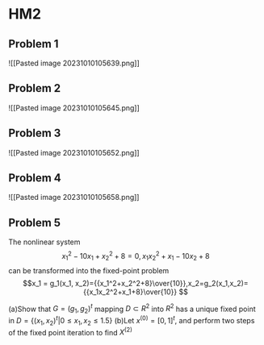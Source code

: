 # HM2
## Problem 1
![[Pasted image 20231010105639.png]]
## Problem 2
![[Pasted image 20231010105645.png]]
## Problem 3
![[Pasted image 20231010105652.png]]
## Problem 4
![[Pasted image 20231010105658.png]]
## Problem 5
The nonlinear system
$$x_1^2-10x_1+x_2^2+8=0,  x_1x_2^2+x_1-10x_2+8$$
can be transformed into the fixed-point problem
$$x_1 = g_1(x_1, x_2)={{x_1^2+x_2^2+8}\over{10}},x_2=g_2(x_1,x_2)={{x_1x_2^2+x_1+8}\over{10}} $$

(a)Show that $G = (g_1,g_2)^t$ mapping $D \subset R^2$ into $R^2$ has a unique fixed point in
$D = {\{}(x_1,x_2)^t|0\le{x_1,x_2}\le1.5{\}}$
(b)Let $x^{(0)}=[0,1]^t$, and perform two steps of the fixed point iteration to find $X^{(2)}$

